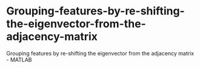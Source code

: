 # Grouping-features-by-re-shifting-the-eigenvector-from-the-adjacency-matrix
Grouping features by re-shifting the eigenvector from the adjacency matrix - MATLAB
